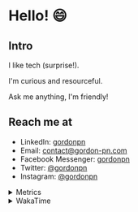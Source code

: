 # Hello! 😄

## Intro

I like tech (surprise!).

I'm curious and resourceful.

Ask me anything, I'm friendly!

## Reach me at

- LinkedIn: [gordonpn](https://www.linkedin.com/in/gordonpn/)
- Email: [contact@gordon-pn.com](mailto:contact@gordon-pn.com)
- Facebook Messenger: [gordonpn](https://www.messenger.com/t/Gordonpn)
- Twitter: [@gordonpn](https://twitter.com/Gordonpn)
- Instagram: [@gordonpn](https://www.instagram.com/gordonpn/)

<details>
  <summary>Metrics</summary>

  <img align="center" src="https://github.com/gordonpn/gordonpn/blob/master/github-metrics.svg" alt="GitHub Metrics">

</details>

<details>
  <summary>WakaTime</summary>

  <!--START_SECTION:waka-->
**I'm an Early 🐤** 

```text
🌞 Morning                2671 commits        ████░░░░░░░░░░░░░░░░░░░░░   17.90 % 
🌆 Daytime                5914 commits        ██████████░░░░░░░░░░░░░░░   39.63 % 
🌃 Evening                6145 commits        ██████████░░░░░░░░░░░░░░░   41.18 % 
🌙 Night                  192 commits         ░░░░░░░░░░░░░░░░░░░░░░░░░   01.29 % 
```
📅 **I'm Most Productive on Sunday** 

```text
Monday                   2176 commits        ████░░░░░░░░░░░░░░░░░░░░░   14.58 % 
Tuesday                  2164 commits        ████░░░░░░░░░░░░░░░░░░░░░   14.50 % 
Wednesday                2322 commits        ████░░░░░░░░░░░░░░░░░░░░░   15.56 % 
Thursday                 2251 commits        ████░░░░░░░░░░░░░░░░░░░░░   15.09 % 
Friday                   1423 commits        ██░░░░░░░░░░░░░░░░░░░░░░░   09.54 % 
Saturday                 1912 commits        ███░░░░░░░░░░░░░░░░░░░░░░   12.81 % 
Sunday                   2674 commits        ████░░░░░░░░░░░░░░░░░░░░░   17.92 % 
```


📊 **This Week I Spent My Time On** 

```text
💬 Programming Languages: 
Java                     16 hrs 11 mins      ████████████████████░░░░░   81.96 % 
Brazil Dependency Config 1 hr 39 mins        ██░░░░░░░░░░░░░░░░░░░░░░░   08.36 % 
Gradle                   26 mins             █░░░░░░░░░░░░░░░░░░░░░░░░   02.27 % 
Makefile                 23 mins             ░░░░░░░░░░░░░░░░░░░░░░░░░   02.00 % 
XML                      14 mins             ░░░░░░░░░░░░░░░░░░░░░░░░░   01.23 % 

🔥 Editors: 
IntelliJ                 19 hrs 32 mins      █████████████████████████   98.91 % 
VS Code                  12 mins             ░░░░░░░░░░░░░░░░░░░░░░░░░   01.09 % 
```


 Last Updated on 05/07/2023 16:30:45 UTC
<!--END_SECTION:waka-->
</details>
